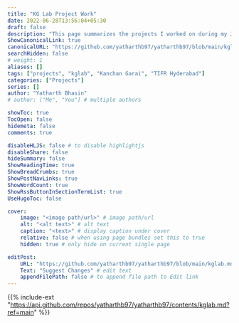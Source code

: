 ```yaml
---
title: "KG Lab Project Work"
date: 2022-06-28T13:56:04+05:30
draft: false
description: "This page summarizes the projects I worked on during my Junior Research Fellow tenure at Tata Institute of Fundamental Research, Hyderabad."
ShowCanonicalLink: true
canonicalURL: "https://github.com/yatharthb97/yatharthb97/blob/main/kglab.md"
searchHidden: false
# weight: 1
aliases: []
tags: ["projects", "kglab", "Kanchan Garai", "TIFR Hyderabad"]
categories: ["Projects"]
series: []
author: "Yatharth Bhasin"
# author: ["Me", "You"] # multiple authors

showToc: true
TocOpen: false
hidemeta: false
comments: true

disableHLJS: false # to disable highlightjs
disableShare: false
hideSummary: false
ShowReadingTime: true
ShowBreadCrumbs: true
ShowPostNavLinks: true
ShowWordCount: true
ShowRssButtonInSectionTermList: true
UseHugoToc: false

cover:
    image: "<image path/url>" # image path/url
    alt: "<alt text>" # alt text
    caption: "<text>" # display caption under cover
    relative: false # when using page bundles set this to true
    hidden: true # only hide on current single page

editPost:
    URL: "https://github.com/yatharthb97/yatharthb97/blob/main/kglab.md"
    Text: "Suggest Changes" # edit text
    appendFilePath: false # to append file path to Edit link
---
```

{{% include-ext "https://api.github.com/repos/yatharthb97/yatharthb97/contents/kglab.md?ref=main" %}}